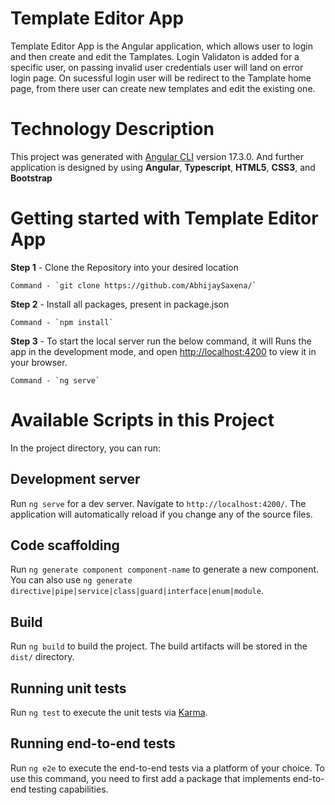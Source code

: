 # Template Editor App

Template Editor App is the Angular application, which allows user to login and then create and edit the Tamplates.
Login Validaton is added for a specific user, on passing invalid user credentials user will land on error login page. On sucessful login user will be redirect to the Tamplate home page, from there user can create new templates and edit the existing one.



# Technology Description

This project was generated with [Angular CLI](https://github.com/angular/angular-cli) version 17.3.0. And further application is designed by using **Angular**, **Typescript**, **HTML5**, **CSS3**, and **Bootstrap** 



# Getting started with Template Editor App

**Step 1** - Clone the Repository into your desired location

    Command - `git clone https://github.com/AbhijaySaxena/`

**Step 2** - Install all packages, present in package.json

    Command - `npm install`

**Step 3** - To start the local server run the below command, it will Runs the app in the development mode, and open [http://localhost:4200](http://localhost:4200) to view it in your browser.

    Command - `ng serve`



# Available Scripts in this Project

In the project directory, you can run:

## Development server

Run `ng serve` for a dev server. Navigate to `http://localhost:4200/`. The application will automatically reload if you change any of the source files.

## Code scaffolding

Run `ng generate component component-name` to generate a new component. You can also use `ng generate directive|pipe|service|class|guard|interface|enum|module`.

## Build

Run `ng build` to build the project. The build artifacts will be stored in the `dist/` directory.

## Running unit tests

Run `ng test` to execute the unit tests via [Karma](https://karma-runner.github.io).

## Running end-to-end tests

Run `ng e2e` to execute the end-to-end tests via a platform of your choice. To use this command, you need to first add a package that implements end-to-end testing capabilities.

